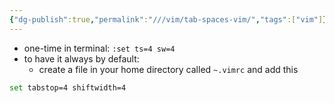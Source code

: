 ```yaml
---
{"dg-publish":true,"permalink":"///vim/tab-spaces-vim/","tags":["vim"]}
---
```



- one-time in terminal: `:set ts=4 sw=4`
- to have it always by default:
	- create a file in your home directory called `~.vimrc` and add this
```bash
set tabstop=4 shiftwidth=4
```